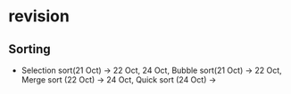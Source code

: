 # revision


## Sorting 


*  Selection sort(21 Oct)  -> 22 Oct, 24 Oct,
   Bubble sort(21 Oct) -> 22 Oct,  
   Merge sort (22 Oct) -> 24 Oct, 
   Quick sort (24 Oct) -> 